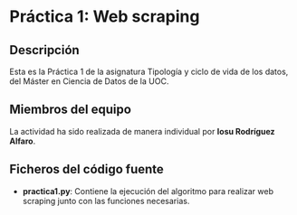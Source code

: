 # Práctica 1: Web scraping

## Descripción

Esta es la Práctica 1 de la asignatura Tipología y ciclo de vida de los datos, del Máster en Ciencia de Datos de la UOC.

## Miembros del equipo

La actividad ha sido realizada de manera individual por **Iosu Rodríguez Alfaro**.

## Ficheros del código fuente

* **practica1.py**: Contiene la ejecución del algoritmo para realizar web scraping junto con las funciones necesarias.

